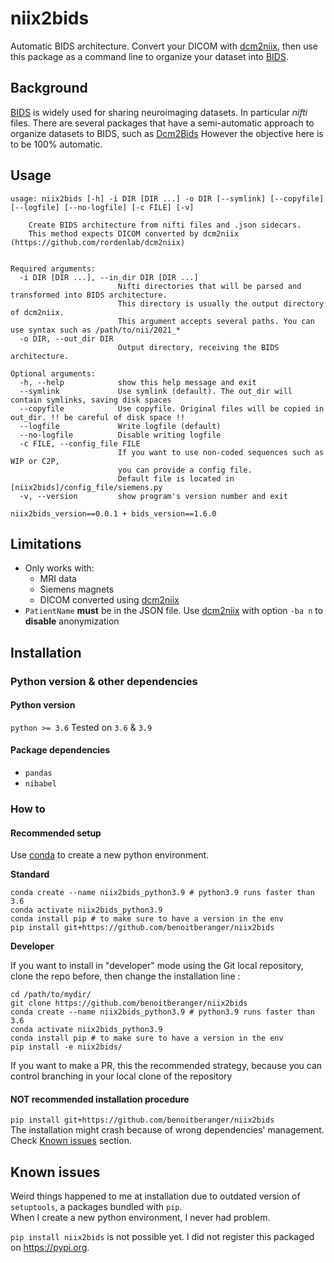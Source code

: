 # niix2bids


Automatic BIDS architecture. Convert your DICOM with [dcm2niix](https://github.com/rordenlab/dcm2niix), 
then use this package as a command line to organize your dataset into [BIDS](https://bids.neuroimaging.io/).

## Background

[BIDS](https://bids.neuroimaging.io/) is widely used for sharing neuroimaging datasets. In particular *nifti* files.
There are several packages that have a semi-automatic approach to organize datasets to BIDS, such as [Dcm2Bids](https://github.com/UNFmontreal/Dcm2Bids)
However the objective here is to be 100% automatic.


## Usage
```
usage: niix2bids [-h] -i DIR [DIR ...] -o DIR [--symlink] [--copyfile] [--logfile] [--no-logfile] [-c FILE] [-v]

    Create BIDS architecture from nifti files and .json sidecars.
    This method expects DICOM converted by dcm2niix (https://github.com/rordenlab/dcm2niix)
    

Required arguments:
  -i DIR [DIR ...], --in_dir DIR [DIR ...]
                        Nifti directories that will be parsed and transformed into BIDS architecture.
                        This directory is usually the output directory of dcm2niix.
                        This argument accepts several paths. You can use syntax such as /path/to/nii/2021_*
  -o DIR, --out_dir DIR
                        Output directory, receiving the BIDS architecture.

Optional arguments:
  -h, --help            show this help message and exit
  --symlink             Use symlink (default). The out_dir will contain symlinks, saving disk spaces
  --copyfile            Use copyfile. Original files will be copied in out_dir. !! be careful of disk space !!
  --logfile             Write logfile (default)
  --no-logfile          Disable writing logfile
  -c FILE, --config_file FILE
                        If you want to use non-coded sequences such as WIP or C2P,
                        you can provide a config file.
                        Default file is located in [niix2bids]/config_file/siemens.py
  -v, --version         show program's version number and exit

niix2bids_version==0.0.1 + bids_version==1.6.0
```

## Limitations

- Only works with:
  - MRI data
  - Siemens magnets
  - DICOM converted using [dcm2niix](https://github.com/rordenlab/dcm2niix)
- `PatientName` **must** be in the JSON file. Use [dcm2niix](https://github.com/rordenlab/dcm2niix) with option `-ba n` to **disable** anonymization


## Installation

### Python version & other dependencies 

#### Python version

`python >= 3.6` Tested on `3.6` & `3.9`

#### Package dependencies
- `pandas`
- `nibabel`


### How to

#### Recommended setup

Use [conda](https://docs.conda.io/en/latest/miniconda.html) to create a new python environment.

**Standard**

```
conda create --name niix2bids_python3.9 # python3.9 runs faster than 3.6
conda activate niix2bids_python3.9
conda install pip # to make sure to have a version in the env
pip install git+https://github.com/benoitberanger/niix2bids
```

**Developer**

If you want to install in "developer" mode using the Git local repository, clone the repo before, then change the installation line :

```
cd /path/to/mydir/
git clone https://github.com/benoitberanger/niix2bids
conda create --name niix2bids_python3.9 # python3.9 runs faster than 3.6
conda activate niix2bids_python3.9
conda install pip # to make sure to have a version in the env
pip install -e niix2bids/
```

If you want to make a PR, this the recommended strategy, because you can control branching in your local clone of the repository


#### **NOT** recommended installation procedure

`pip install git+https://github.com/benoitberanger/niix2bids`  
The installation might crash because of wrong dependencies' management. Check [Known issues](https://github.com/benoitberanger/niix2bids#known-issues) section.

## Known issues

Weird things happened to me at installation due to outdated version of `setuptools`, a packages bundled with `pip`.  
When I create a new python environment, I never had problem.

`pip install niix2bids` is not possible yet. I did not register this packaged on https://pypi.org.

